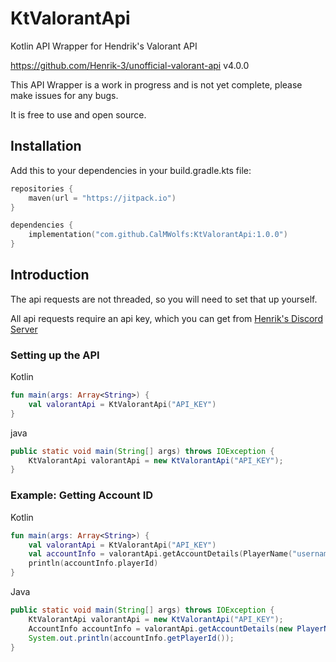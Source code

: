 # KtValorantApi

Kotlin API Wrapper for Hendrik's Valorant API

https://github.com/Henrik-3/unofficial-valorant-api v4.0.0

This API Wrapper is a work in progress and is not yet complete, please make issues for any bugs.

It is free to use and open source.

## Installation

Add this to your dependencies in your build.gradle.kts file:

```kts
repositories {
    maven(url = "https://jitpack.io")
}

dependencies {
    implementation("com.github.CalMWolfs:KtValorantApi:1.0.0")
}
```

## Introduction

The api requests are not threaded, so you will need to set that up yourself.

All api requests require an api key, which you can get from [Henrik's Discord Server]("https://discord.com/invite/X3GaVkX2YN)

### Setting up the API
 
Kotlin

```kotlin
fun main(args: Array<String>) {
    val valorantApi = KtValorantApi("API_KEY")
}
```
java

```java
public static void main(String[] args) throws IOException {
    KtValorantApi valorantApi = new KtValorantApi("API_KEY");
}
```
### Example: Getting Account ID

Kotlin
```kotlin
fun main(args: Array<String>) {
    val valorantApi = KtValorantApi("API_KEY")
    val accountInfo = valorantApi.getAccountDetails(PlayerName("username", "tag"))
    println(accountInfo.playerId)
}
```

Java
```java
public static void main(String[] args) throws IOException {
    KtValorantApi valorantApi = new KtValorantApi("API_KEY");
    AccountInfo accountInfo = valorantApi.getAccountDetails(new PlayerName("username", "tag"));
    System.out.println(accountInfo.getPlayerId());
}
```
